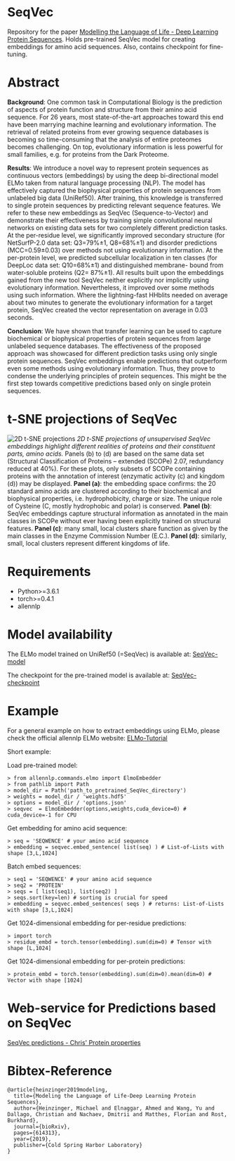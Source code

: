 # SeqVec

Repository for the paper [Modelling the Language of Life - Deep Learning Protein Sequences](https://www.biorxiv.org/content/10.1101/614313v2). 
Holds pre-trained SeqVec model for creating embeddings for amino acid sequences. Also, contains checkpoint for fine-tuning.

# Abstract
**Background**: One common task in Computational Biology is the prediction of aspects of protein function and structure from their amino acid sequence. For 26 years, most state-of-the-art approaches toward this end have been marrying machine learning and evolutionary information. The retrieval of related proteins from ever growing sequence databases is becoming so time-consuming that the analysis of entire proteomes becomes challenging. On top, evolutionary information is less powerful for small families, e.g. for proteins from the Dark Proteome.

**Results**: We introduce a novel way to represent protein sequences as continuous vectors (embeddings) by using the deep bi-directional model ELMo taken from natural language processing (NLP). The model has effectively captured the biophysical properties of protein sequences from unlabeled big data (UniRef50). After training, this knowledge is transferred to single protein sequences by predicting relevant sequence features. We refer to these new embeddings as SeqVec (Sequence-to-Vector) and demonstrate their effectiveness by training simple convolutional neural networks on existing data sets for two completely different prediction tasks. At the per-residue level, we significantly improved secondary structure (for NetSurfP-2.0 data set: Q3=79%±1, Q8=68%±1) and disorder predictions (MCC=0.59±0.03) over methods not using evolutionary information. At the per-protein level, we predicted subcellular localization in ten classes (for DeepLoc data set: Q10=68%±1) and distinguished membrane- bound from water-soluble proteins (Q2= 87%±1). All results built upon the embeddings gained from the new tool SeqVec neither explicitly nor implicitly using evolutionary information. Nevertheless, it improved over some methods using such information. Where the lightning-fast HHblits needed on average about two minutes to generate the evolutionary information for a target protein, SeqVec created the vector representation on average in 0.03 seconds.

**Conclusion**: We have shown that transfer learning can be used to capture biochemical or biophysical properties of protein sequences from large unlabeled sequence databases. The effectiveness of the proposed approach was showcased for different prediction tasks using only single protein sequences. SeqVec embeddings enable predictions that outperform even some methods using evolutionary information. Thus, they prove to condense the underlying principles of protein sequences. This might be the first step towards competitive predictions based only on single protein sequences.

# t-SNE projections of SeqVec
![2D t-SNE projections](seqvec_tsne.png "2D t-SNE projections of SeqVec")
*2D t-SNE projections of unsupervised SeqVec embeddings highlight different realities of proteins and their constituent parts, amino acids.* Panels (b) to (d) are based on the same data set (Structural Classification of Proteins – extended (SCOPe) 2.07, redundancy reduced at 40%). For these plots, only subsets of SCOPe containing proteins with the annotation of interest (enzymatic activity (c) and kingdom (d)) may be displayed. **Panel (a)**: the embedding space confirms: the 20 standard amino acids are clustered according to their biochemical and biophysical properties, i.e. hydrophobicity, charge or size. The unique role of Cysteine (C, mostly hydrophobic and polar) is conserved. **Panel (b)**: SeqVec embeddings capture structural information as annotated in the main classes in SCOPe without ever having been explicitly trained on structural features. **Panel (c)**: many small, local clusters share function as given by the main classes in the Enzyme Commission Number (E.C.). **Panel (d)**: similarly, small, local clusters represent different kingdoms of life.

# Requirements

*  Python>=3.6.1
*  torch>=0.4.1
*  allennlp

# Model availability
The ELMo model trained on UniRef50 (=SeqVec) is available at:
[SeqVec-model](https://rostlab.org/~deepppi/seqvec.zip)

The checkpoint for the pre-trained model is available at:
[SeqVec-checkpoint](https://rostlab.org/~deepppi/seqvec_checkpoint.tar.gz)

# Example
For a general example on how to extract embeddings using ELMo, please check the 
official allennlp ELMo website: [ELMo-Tutorial](https://github.com/allenai/allennlp/blob/master/tutorials/how_to/elmo.md)

Short example:


Load pre-trained model:

```
> from allennlp.commands.elmo import ElmoEmbedder
> from pathlib import Path
> model_dir = Path('path_to_pretrained_SeqVec_directory')
> weights = model_dir / 'weights.hdf5'
> options = model_dir / 'options.json'
> seqvec  = ElmoEmbedder(options,weights,cuda_device=0) # cuda_device=-1 for CPU
```

Get embedding for amino acid sequence:

```
> seq = 'SEQWENCE' # your amino acid sequence
> embedding = seqvec.embed_sentence( list(seq) ) # List-of-Lists with shape [3,L,1024]
```

Batch embed sequences:

```
> seq1 = 'SEQWENCE' # your amino acid sequence
> seq2 = 'PROTEIN'
> seqs = [ list(seq1), list(seq2) ]
> seqs.sort(key=len) # sorting is crucial for speed
> embedding = seqvec.embed_sentences( seqs ) # returns: List-of-Lists with shape [3,L,1024]
```

Get 1024-dimensional embedding for per-residue predictions:

```
> import torch
> residue_embd = torch.tensor(embedding).sum(dim=0) # Tensor with shape [L,1024]
```

Get 1024-dimensional embedding for per-protein predictions:
```
> protein_embd = torch.tensor(embedding).sum(dim=0).mean(dim=0) # Vector with shape [1024]
```

# Web-service for Predictions based on SeqVec
[SeqVec predictions - Chris' Protein properties](https://embed.protein.properties/)

# Bibtex-Reference
```
@article{heinzinger2019modeling,
  title={Modeling the Language of Life-Deep Learning Protein Sequences},
  author={Heinzinger, Michael and Elnaggar, Ahmed and Wang, Yu and Dallago, Christian and Nachaev, Dmitrii and Matthes, Florian and Rost, Burkhard},
  journal={bioRxiv},
  pages={614313},
  year={2019},
  publisher={Cold Spring Harbor Laboratory}
}
```
